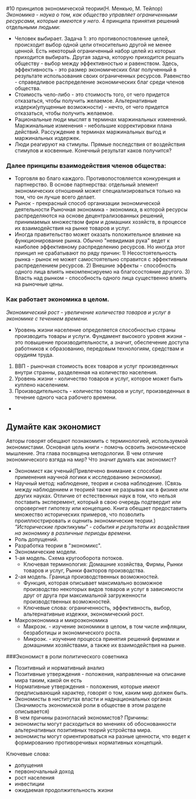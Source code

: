 #10 принципов экономической теории(Н. Менкью, М. Тейлор)
*Экономика - наука о том, как общество управляет ограниченными ресурсами, которые имеются у него.*
4 принципа принятия решений отдельными людьми:
- Человек выбирает. Задача 1: это противопостовление целей, происходит выбор одной цели относительно другой не менее ценной.
Есть некоторый ограниченный набор целей из которых приходится выбирать. Другая задача, которую приходится решать обществу - 
выбор между эффективностью и равенством. Здесь, эффективность - это размер экономических благ полученный в результате 
использования своих ограниченных ресурсов. Равенство - справедливое распределение экономических благ среди членов общества.
- Стоимость чело-либо - это стоимость того, от чего придется отказаться, чтобы получить желаемое.
Альтернативные издерки(упущенные возможности) - нечто, от чего придется отказаться, чтобы получить желаемое.
- Рациональные люди мыслят в терминах маржинальных изменений.
Маржинальные изменения - небольшие корректировки плана действий. Рассуждение в терминах маржинальных выгод и маржинальных 
издержек.
- Люди реагируют на стимулы. Прямые последствия от воздействия стимулов и косвенные. Конечный результат каков получится?

### Далее принципы взаимодействия членов общества:
- Торговля во благо каждого. Противопостовляется конкуренция и партнерство. В основе партнерства: отдельный элемент экономических отношений может специализироваться только на том, что он лучше всего делает.
- Рынок - прекрасный способ организации экономической деятельности
Рыночная экономика - экономика, в которой ресурсы распределяются на основе децентрализованных решений, принимаемых множеством фирм и домашних хозяйств, в процессе их взаимодействия на рынке товаров и услуг.
- Иногда правительство может оказать положительное влияние на функционирование рынка. Обычно "невидимая рука" ведет к наиболее эффективному распределению ресурсов. Но иногда этот принцип не срабатывают по ряду причин: 1) Несостоятельность рынка - рынок не может самостоятельно справится с эффективным распределением ресурсов. 2) Внешние эффекты - способность одного лица влиять некомпенсируемо на благосостояние другого. 3) Власть над рынком - способность одного лица существенно влиять на рыночные цены.

### Как работает экономика в целом.
*Экономический рост - увеличение количества товаров и услуг в экономике с течением времени.*
- Уровень жизни население определяется способностью страны производить товары и услуги. Фундамент высокого уровня жизни - это повышение производительности,
а значит, обеспечение доступа работников к образованию, передовым технологиям,
средствам и орудиям труда.
1. ВВП - рыночная стоимость всех товаров и услуг произведенных внутри странны, разделенная на количество населения. 
2. Уровень жизни - количество товаров и услуг, которое может быть куплено населением.
3. Производительность - количество товаров и услуг, произведенных в течение одного часа рабочего времени.
*

## Думайте как экономист
Авторы говорят обещают познакомить с терминологией, используемой экономистами. Основная цель книги - помочь освоить экономическое мышление. Эта глава посвящена методологии. В чем отличие экономического взгяда на мир? Что значит думать как экономист?
- Экономист как ученый(Привлечено внимание к способам применения научной логики к исследованию экономики).
- Научный метод: наблюдение, теория и снова наблюдение. (Связь между наблюдением и теорией также не разрывна как в физике или других науках. Отличие от естественных наук в том, что нельзя поставить эксперемент, который в свою очередь подтвердит или опровергнет гипотезу или концепцию. Книга обещает предоставить множество исторических примеров, что позволить проиллюстрировать и оценить экономические теории.) *"Исторические практикумы" - события и результаты их воздействия на экономику в различные периоды времени.*
- Роль допущений.
- Разработка теории в "экономикс". 
- Экономические модели.
- 1-ая модель. Схема кругооборота потоков.
  - Ключевая терминология: Домашние хозяйства, Фирмы, Рынки товаров и услуг, Рынки факторов производства.
- 2-ая модель. Граница производственных возможностей.
  - Функция, которая описывает максимально возможное производство некоторых видов товаров и услуг в зависимости друг от друга при максимальной загруженности производственных возможностей.
  - Ключевые слова: ограниченность, эффективность, выбор, альтернативные издежки, экономический рост.
- Макроэкономика и микроэкономика
  - Макроэк. - изучение экономики в целом, в том числе инфляции, безработицы и экономического роста.
  - Микроэк. - изучение процесса принятия решений фирмами и домашними хозяйствами, а также их взаимодействия на рынке.
  
 ###Экономист в роли политического советника
 - Позитивный и нормативный анализ
  - Позитивные утверждения - положения, направленные на описание мира таким, какой он есть
  - Нормативные утверждения - положения, которые имеют предписывающий характер, говорят о том, каким мир должен быть.
 - Экономисты в ниститутах власти и наднациональных органах (Значимость экономиской роли в обществе в этом разделе описывается)
 - В чем причины разногласий экономистов? Причины:
  - экономисты могут расходиться во мнениях об обоснованности альтернативных позитивных теорий устройства мира.
  - экономисты могут ориентироваться на разные ценности, что ведет к формированию противоречивых нормативных концепций.
  
 
  

Ключевые слова: 
- допущения 
- первоночальный доход
- рост населения
- инвестиции
- ожидаемая продолжительность жизни 
